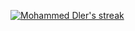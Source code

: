 
 <p >
       <a href="https://github.com/SubhamRaoniar28/github-readme-streak-stats">
        <img  alt="Mohammed Dler's streak" src="https://github-readme-streak-stats.herokuapp.com/?user=HamaDler&theme=github-dark&hide_border=true&stroke=0000&background=1a1917"/>
    </a>
  </p>
